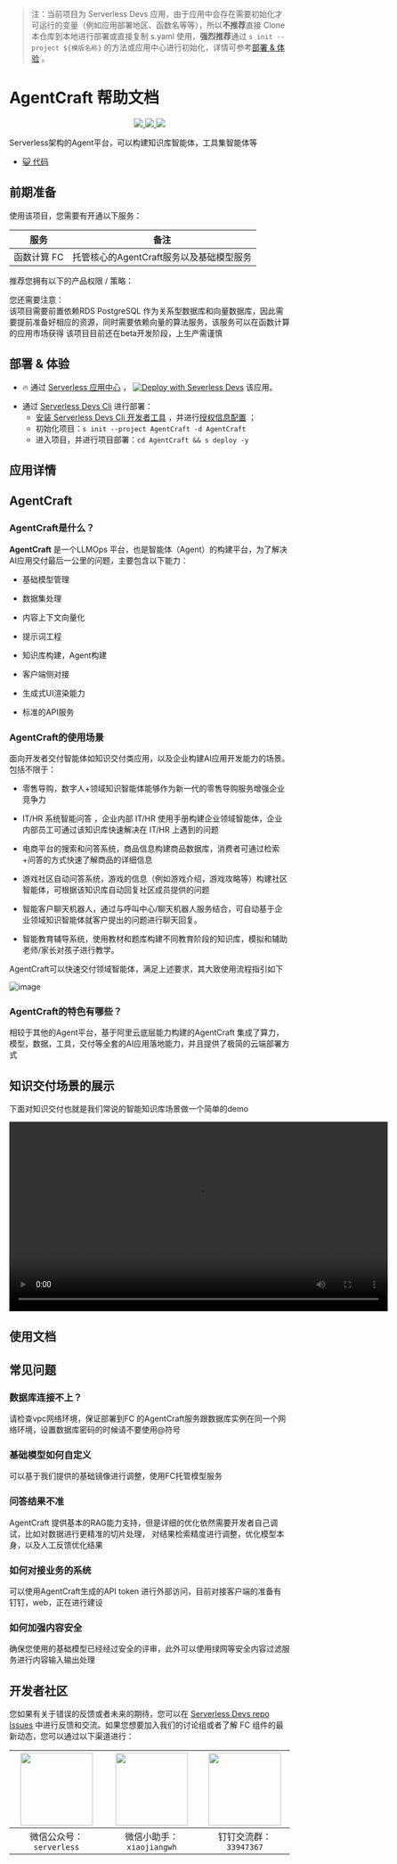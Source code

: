 
> 注：当前项目为 Serverless Devs 应用，由于应用中会存在需要初始化才可运行的变量（例如应用部署地区、函数名等等），所以**不推荐**直接 Clone 本仓库到本地进行部署或直接复制 s.yaml 使用，**强烈推荐**通过 `s init --project ${模版名称}` 的方法或应用中心进行初始化，详情可参考[部署 & 体验](#部署--体验) 。

# AgentCraft 帮助文档
<p align="center" class="flex justify-center">
    <a href="https://www.serverless-devs.com" class="ml-1">
    <img src="http://editor.devsapp.cn/icon?package=AgentCraft&type=packageType">
  </a>
  <a href="http://www.devsapp.cn/details.html?name=AgentCraft" class="ml-1">
    <img src="http://editor.devsapp.cn/icon?package=AgentCraft&type=packageVersion">
  </a>
  <a href="http://www.devsapp.cn/details.html?name=AgentCraft" class="ml-1">
    <img src="http://editor.devsapp.cn/icon?package=AgentCraft&type=packageDownload">
  </a>
</p>

<description>

Serverless架构的Agent平台，可以构建知识库智能体，工具集智能体等

</description>

<codeUrl>

- [:smiley_cat: 代码](https://github.com/devsapp/agentcraft)

</codeUrl>
<preview>



</preview>


## 前期准备

使用该项目，您需要有开通以下服务：

<service>



| 服务 |  备注  |
| --- |  --- |
| 函数计算 FC |  托管核心的AgentCraft服务以及基础模型服务 |

</service>

推荐您拥有以下的产品权限 / 策略：
<auth>
</auth>

<remark>

您还需要注意：   
该项目需要前置依赖RDS PostgreSQL 作为关系型数据库和向量数据库，因此需要提前准备好相应的资源，同时需要依赖向量的算法服务，该服务可以在函数计算的应用市场获得
该项目目前还在beta开发阶段，上生产需谨慎

</remark>

<disclaimers>



</disclaimers>

## 部署 & 体验

<appcenter>
   
- :fire: 通过 [Serverless 应用中心](https://fcnext.console.aliyun.com/applications/create?template=AgentCraft) ，
  [![Deploy with Severless Devs](https://img.alicdn.com/imgextra/i1/O1CN01w5RFbX1v45s8TIXPz_!!6000000006118-55-tps-95-28.svg)](https://fcnext.console.aliyun.com/applications/create?template=AgentCraft) 该应用。
   
</appcenter>
<deploy>
    
- 通过 [Serverless Devs Cli](https://www.serverless-devs.com/serverless-devs/install) 进行部署：
  - [安装 Serverless Devs Cli 开发者工具](https://www.serverless-devs.com/serverless-devs/install) ，并进行[授权信息配置](https://docs.serverless-devs.com/fc/config) ；
  - 初始化项目：`s init --project AgentCraft -d AgentCraft`
  - 进入项目，并进行项目部署：`cd AgentCraft && s deploy -y`
   
</deploy>

## 应用详情

<appdetail id="flushContent">

## AgentCraft

### AgentCraft是什么？

**AgentCraft** 是一个LLMOps 平台，也是智能体（Agent）的构建平台，为了解决AI应用交付最后一公里的问题，主要包含以下能力：

*   基础模型管理
    
*   数据集处理
    
*   内容上下文向量化
    
*   提示词工程
    
*   知识库构建，Agent构建
    
*   客户端侧对接
    
*   生成式UI渲染能力 
    
*   标准的API服务
    

### AgentCraft的使用场景

面向开发者交付智能体如知识交付类应用，以及企业构建AI应用开发能力的场景。包括不限于：

*   零售导购，数字人+领域知识智能体能够作为新一代的零售导购服务增强企业竞争力
    
*   IT/HR 系统智能问答 ，企业内部 IT/HR 使用手册构建企业领域智能体，企业内部员工可通过该知识库快速解决在 IT/HR 上遇到的问题
    
*   电商平台的搜索和问答系统，商品信息构建商品数据库，消费者可通过检索+问答的方式快速了解商品的详细信息
    
*   游戏社区自动问答系统，游戏的信息（例如游戏介绍，游戏攻略等）构建社区智能体，可根据该知识库自动回复社区成员提供的问题
    
*   智能客户聊天机器人，通过与呼叫中心/聊天机器人服务结合，可自动基于企业领域知识智能体就客户提出的问题进行聊天回复。
    
*   智能教育辅导系统，使用教材和题库构建不同教育阶段的知识库，模拟和辅助老师/家长对孩子进行教学。
    

AgentCraft可以快速交付领域智能体，满足上述要求，其大致使用流程指引如下

![image](https://img.alicdn.com/imgextra/i1/O1CN01vS9Zso1ZEFG8c0L76_!!6000000003162-2-tps-1968-1378.png)

### AgentCraft的特色有哪些？

相较于其他的Agent平台，基于阿里云底层能力构建的AgentCraft 集成了算力，模型，数据，工具，交付等全套的AI应用落地能力，并且提供了极简的云端部署方式

## 知识交付场景的展示

下面对知识交付也就是我们常说的智能知识库场景做一个简单的demo

<video width="680" height="340" controls src="https://cloud.video.taobao.com/play/u/null/p/1/e/6/t/1/436856476412.mp4" />

在知识交付领域，AgentCraft除了集成大语言模型，以及使用增强检索技术对答案进行精准度优化之外，还引入了生成式UI技术，使得我们的问答不再仅仅局限在文本，对于视频，图片，甚至是可交互式的UI组件都可以支持。

## 如何拥有一个自己的AgentCraft平台

**答案是有一个阿里云的账号即可**，AgentCraft是一个完全开源的项目，开发者和企业都可以根据文档在本地进行开发，但最终是需要进行服务化的部署，但是因为平台涉及非常多的资源依赖，比如计算，网络，数据库等基础设施，也涉及前置的一些准备工作，比如Embedding算法模型，LLM算法模型的托管和部署，为了能够极简化AgentCraft的交付，我们做了大量的工作，下面就一步一步的为大家演示如何快速的获得一个自己的Agent平台。

### Step1 新客开通阿里云函数计算、Nas、SLS服务并且进行授权（已开通请忽略）

#### FC开通

可以直接访问 [https://fcnext.console.aliyun.com/overview](https://fcnext.console.aliyun.com/overview) 进行服务开通

![image](https://img.alicdn.com/imgextra/i2/O1CN01ehiPgL1sKdU5kHMRs_!!6000000005748-2-tps-3748-1836.png)

对于新客您还可以领取我们的免费套餐，包含了cpu,gpu等各种资源

![image](https://img.alicdn.com/imgextra/i1/O1CN01HAg7cB1Zwfg5C3uTK_!!6000000003259-2-tps-3752-1836.png)

授权访问，函数计算为了帮您处理其他的资源依赖需要进行资源的访问授权，这里点击"确定"即可

![image](https://img.alicdn.com/imgextra/i4/O1CN01X1Azcx1HfZo8vWUgH_!!6000000000785-2-tps-3806-1866.png)

根据流程进行角色创建

![image](https://img.alicdn.com/imgextra/i3/O1CN01fgYCZW1JjohyfOH6q_!!6000000001065-2-tps-3826-1820.png)

![image](https://img.alicdn.com/imgextra/i2/O1CN01g5oSOU1MkDuIkBSH4_!!6000000001472-2-tps-3540-1588.png)

下面试创建AgentCraft 需要授权的选项，根据指引点击授权即可

![image](https://img.alicdn.com/imgextra/i4/O1CN0192HI3w24k4sJrdyoC_!!6000000007428-2-tps-3564-1850.png)

#### NAS开通

访问[https://nasnext.console.aliyun.com/introduction](https://nasnext.console.aliyun.com/introduction)

![image](https://img.alicdn.com/imgextra/i2/O1CN01pS3ZSL1rjXOutgE8x_!!6000000005667-2-tps-3642-1786.png)

#### SLS开通

[https://sls.console.aliyun.com/lognext/open](https://sls.console.aliyun.com/lognext/open)

![image](https://img.alicdn.com/imgextra/i3/O1CN01fk8Dwx20HReIbuBQN_!!6000000006824-2-tps-3514-1498.png)

#### TIPS:为什么需要依赖这几个云服务？

依赖函数计算进行AgentCraft的服务托管，依赖Nas进行基础模型的文件存储，SLS则是对服务日志进行查看，这三者都是按量进行付费

### Step2 AgentCraft应用创建

访问 [https://fcnext.console.aliyun.com/applications](https://fcnext.console.aliyun.com/applications) 列表，选择“大语言模型应用开发平台AgentCraft”，鼠标上浮，点击“立即创建”,进入配置详细页面

![image](https://img.alicdn.com/imgextra/i4/O1CN01vjsqNZ1YAIE2a5KBW_!!6000000003018-2-tps-3772-1910.png)

根据指引，您还需要一些额外权限，比如这里需要AliyunFCFullAccess，点击前往授权获取即可,授权后，点击“创建并部署默认环境”，接下来就是等待服务部署即可，您可以喝杯咖啡进行等待

![image](https://img.alicdn.com/imgextra/i2/O1CN01DBuuf41Y7XqcZx41K_!!6000000003012-2-tps-3740-1900.png)

成功后访问生成的域名

![image](https://img.alicdn.com/imgextra/i1/O1CN01yuM0vD1CHEgL3cvBw_!!6000000000055-2-tps-3756-1938.png)

### Step3 AgentCraft系统配置

在构建Agent之前我们还需要对系统进行一些初始化的配置工作，AgentCraft已经准备了引导式的接入方案

##### 向量服务配置

首先构建一个embedding服务，用来进行后续的数据向量化处理，这里如果您已经有了相应的服务，填写地址即可，如果没有，点击“快速获取embedding服务”按钮

![image](https://img.alicdn.com/imgextra/i3/O1CN017TX2gG1nnQIk7b49G_!!6000000005134-2-tps-3604-1766.png)

![image](https://img.alicdn.com/imgextra/i4/O1CN0112LigN1hOnJ2Ns8Ar_!!6000000004268-2-tps-2664-1596.png)

等待过程中，可以进行服务的部署情况查看

成功后点击下一步

![image](https://img.alicdn.com/imgextra/i3/O1CN01CrtZYY1W7QW0Uk3L6_!!6000000002741-2-tps-2660-1322.png)

##### 数据库服务配置

我们还需要配置一个数据库，作为关系型和向量存储双功能使用。具体的获取方式，点击“查看如何免费获取”有详细的教程

![image](https://img.alicdn.com/imgextra/i3/O1CN01NJOyTz1SKTKkE4CyN_!!6000000002228-2-tps-3646-1836.png)

这里补充一个新手创建数据库实例的细节问题， 构建完AgentCraft服务后，需要数据库的实例跟其保持同一个VPC,但是因为两个产品可用区未完全一致（数据库有J，K, L），FC可能是其他，所以这里出现虚拟交换机无法选择的问题

![image](https://img.alicdn.com/imgextra/i2/O1CN01gPHMWE25Jnli9HKTz_!!6000000007506-2-tps-1580-564.png)

这时我们可以单独创建一个交换机

![image](https://img.alicdn.com/imgextra/i1/O1CN01IVLAth28DnQDRfHjz_!!6000000007899-2-tps-3760-1760.png)

之后可以正常进行

![image](https://img.alicdn.com/imgextra/i3/O1CN01WKVukg1TXaHw4ghAs_!!6000000002392-2-tps-3788-1092.png)

数据库实例的创建花费时间5分钟左右，耐心等待一下即可

![image](https://img.alicdn.com/imgextra/i3/O1CN01WKVukg1TXaHw4ghAs_!!6000000002392-2-tps-3788-1092.png)

数据库信息准备好之后填入面板，AgentCraft会自动完成数据库的初始化

![image](https://img.alicdn.com/imgextra/i2/O1CN01XBUpap1oxKTxpK0N9_!!6000000005291-2-tps-2442-1820.png)

++**注：数据库的vpc网络环境是比较容易出错的环节，请仔细检查FC，RDS的vpc和vswitch配置，测试阶段可以考虑将数据库开放公网**++

### Step4 AgentCraft 创建领域知识智能体

首先注册登录

![image](https://img.alicdn.com/imgextra/i4/O1CN01cqQ7021vhwUEgBisn_!!6000000006205-2-tps-2938-1420.png)

进入快速开始页面

![image](https://img.alicdn.com/imgextra/i1/O1CN01uI89FU1GUkpuJf7vK_!!6000000000626-2-tps-3800-1872.png)

创建基础模型和AgentCraft代理服务，我们使用通义千问qwen-plus模型，进入模型服务灵积平台获得API-KEY

![image](https://img.alicdn.com/imgextra/i1/O1CN013k5Wqb1lVRWEcwvnk_!!6000000004824-2-tps-3698-1916.png)

![image](https://img.alicdn.com/imgextra/i1/O1CN01j5PEFc1rqPLUDcR53_!!6000000005682-2-tps-3606-1728.png)

开始创建基础模型和LLM代理

![image](https://img.alicdn.com/imgextra/i2/O1CN01Vfv0ut1Y5iGUARfhe_!!6000000003008-2-tps-3684-1838.png)

创建数据集

![image](https://img.alicdn.com/imgextra/i3/O1CN012ou8sf1fdKeD3kYcV_!!6000000004029-2-tps-3678-1850.png)

创建智能体应用

![image](https://img.alicdn.com/imgextra/i2/O1CN01dh1LFa21XIyyunKuK_!!6000000006994-2-tps-3718-1830.png)

### Step5 测试知识库智能体服务

![image](https://img.alicdn.com/imgextra/i3/O1CN01fNP0yC1S7Bqdjgmso_!!6000000002199-2-tps-3768-1654.png)

首先生成一个访问令牌，点击绿色按钮"生成访问令牌"，然后点击问答测试

![image](https://img.alicdn.com/imgextra/i3/O1CN01faybny1BzNEjbjcdP_!!6000000000016-2-tps-3748-1380.png)

![image](https://img.alicdn.com/imgextra/i2/O1CN01riFOKO1UDij3JxT5b_!!6000000002484-2-tps-3800-1950.png)

进入访问页面

![image](https://img.alicdn.com/imgextra/i4/O1CN013I98D61o5k8wfKfyn_!!6000000005174-2-tps-3838-1896.png)

![image](https://img.alicdn.com/imgextra/i4/O1CN01gCWpL51Yob4ngupIt_!!6000000003106-2-tps-3716-1880.png)

## 如何增强知识智能体的交付效果 

AgentCraft提供了基础的RAG能力，更好的效果需要业务做进一步的研发定制，下面给出一些效果优化的建议

1.   测试使用不同的基础LLM模型，基础模型效果有非常大的决定性作用
    
2.   单条录入，AgentCraft支持单条知识录入，也可以基于已有的数据进行修改
    
3.   调整提示词，调整调用参数
    
4.   深化RAG源码，数据预处理强化，增加召回能力，如模糊查询，多路召回等
    

## 如何交付业务

AgentCraft 提供可以直接调用的APi，每一个知识库对一个可访问的API 令牌

![image](https://img.alicdn.com/imgextra/i2/O1CN017ittr91GtUDt58ffv_!!6000000000680-2-tps-3834-1908.png)

目前计划开发对接WEB，钉群机器人的能力，可以直接接入业务

</appdetail>

## 使用文档

<usedetail id="flushContent">

## 常见问题

### 数据库连接不上？
请检查vpc网络环境，保证部署到FC 的AgentCraft服务跟数据库实例在同一个网络环境，设置数据库密码的时候请不要使用@符号

### 基础模型如何自定义
可以基于我们提供的基础镜像进行调整，使用FC托管模型服务

### 问答结果不准
AgentCraft 提供基本的RAG能力支持，但是详细的优化依然需要开发者自己调试，比如对数据进行更精准的切片处理，
对结果检索精度进行调整，优化模型本身，以及人工反馈优化结果

### 如何对接业务的系统

可以使用AgentCraft生成的API token 进行外部访问，目前对接客户端的准备有 钉钉，web，正在进行建设

### 如何加强内容安全
确保您使用的基础模型已经经过安全的评审，此外可以使用绿网等安全内容过滤服务进行内容输入输出处理

</usedetail>


<devgroup>


## 开发者社区

您如果有关于错误的反馈或者未来的期待，您可以在 [Serverless Devs repo Issues](https://github.com/serverless-devs/serverless-devs/issues) 中进行反馈和交流。如果您想要加入我们的讨论组或者了解 FC 组件的最新动态，您可以通过以下渠道进行：

<p align="center">  

| <img src="https://serverless-article-picture.oss-cn-hangzhou.aliyuncs.com/1635407298906_20211028074819117230.png" width="130px" > | <img src="https://serverless-article-picture.oss-cn-hangzhou.aliyuncs.com/1635407044136_20211028074404326599.png" width="130px" > | <img src="https://serverless-article-picture.oss-cn-hangzhou.aliyuncs.com/1635407252200_20211028074732517533.png" width="130px" > |
| --------------------------------------------------------------------------------------------------------------------------------- | --------------------------------------------------------------------------------------------------------------------------------- | --------------------------------------------------------------------------------------------------------------------------------- |
| <center>微信公众号：`serverless`</center>                                                                                         | <center>微信小助手：`xiaojiangwh`</center>                                                                                        | <center>钉钉交流群：`33947367`</center>                                                                                           |
</p>
</devgroup>
